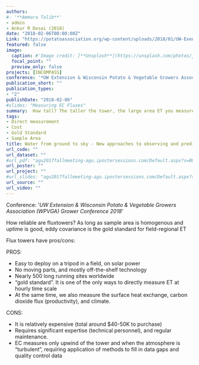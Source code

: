 ```yaml
---
authors: 
#- '**Ammara Talib**'
- admin
- Ankur R Desai (2018)
date: "2018-02-06T00:00:00Z"
Link: "https://potatoassociation.org/wp-content/uploads/2018/01/UW-Exension-WPVGA-Grower-Education-Meeting-Agenda.pdf"
featured: false
image:
  caption: #'Image credit: [**Unsplash**](https://unsplash.com/photos/jdD8gXaTZsc)'#
  focal_point: ""
  preview_only: false
projects: [INCOMPASS]
conference: '*UW Extension & Wisconsin Potato & Vegetable Growers Association (WPVGA) Grower Conference 2018*'
publication_short: ""
publication_types:
- "2"
publishDate: "2018-02-06"
#slides: "Measuring EC Fluxes"
summary:  How tall? The taller the tower, the large area ET you measure (around 10-100x upwind of tower). Needs to be at least ~6 feet above canopy. How much power? Can be run on solar, continuously log data at ten times a second, output ET and carbon fluxes every 30 minutes.
tags:
- Direct measurement 
- Cost
- Gold Standard
- Sample Area
title: Water from ground to sky - New approaches to observing and predicting field to basin scale Evapotranspiration (ET) over crops and plantations
url_code: ""
url_dataset: ""
#url_pdf: "agu2017fallmeeting-agu.ipostersessions.com/Default.aspx?s=BC-27-92-16-96-E4-C3-1C-D7-54-97-11-10-30-54-48"
url_poster: ""
url_project: ""
#url_slides: "agu2017fallmeeting-agu.ipostersessions.com/Default.aspx?s=BC-27-92-16-96-E4-C3-1C-D7-54-97-11-10-30-54-48"
url_source: ""
url_video: ""
---
```

Conference: '*UW Extension & Wisconsin Potato & Vegetable Growers Association (WPVGA) Grower Conference 2018*'

How reliable are fluxtowers? 
As long as sample area is homogenous and uptime is good, eddy covariance is the gold standard for field-regional ET

Flux towers have pros/cons:

PROS: 
- Easy to deploy on a tripod in a field, on solar power
- No moving parts, and mostly off-the-shelf technology
- Nearly 500 long running sites worldwide
- “gold standard”. It is one of the only ways to directly measure ET at hourly time scale
- At the same time, we also measure the surface heat exchange, carbon dioxide flux (productivity), and climate. 

CONS: 
- It is relatively expensive (total around $40-50K to purchase)
- Requires significant expertise (technical personnel), and regular maintenance.
- EC measures only upwind of the tower and when the atmosphere is “turbulent”, requiring application of methods to fill in data gaps and quality control data